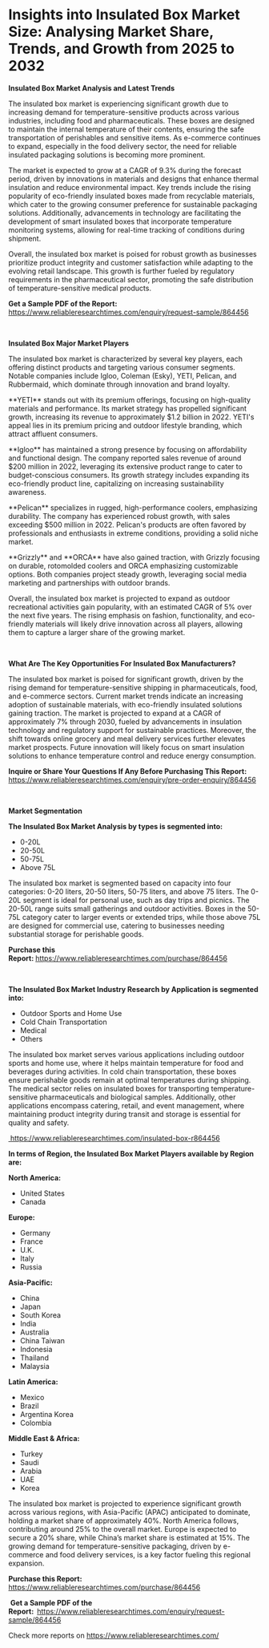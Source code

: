 <p><h1>Insights into Insulated Box Market Size: Analysing Market Share, Trends, and Growth from 2025 to 2032</h1></p><p><strong>Insulated Box Market Analysis and Latest Trends</strong></p>
<p><p>The insulated box market is experiencing significant growth due to increasing demand for temperature-sensitive products across various industries, including food and pharmaceuticals. These boxes are designed to maintain the internal temperature of their contents, ensuring the safe transportation of perishables and sensitive items. As e-commerce continues to expand, especially in the food delivery sector, the need for reliable insulated packaging solutions is becoming more prominent.</p><p>The market is expected to grow at a CAGR of 9.3% during the forecast period, driven by innovations in materials and designs that enhance thermal insulation and reduce environmental impact. Key trends include the rising popularity of eco-friendly insulated boxes made from recyclable materials, which cater to the growing consumer preference for sustainable packaging solutions. Additionally, advancements in technology are facilitating the development of smart insulated boxes that incorporate temperature monitoring systems, allowing for real-time tracking of conditions during shipment.</p><p>Overall, the insulated box market is poised for robust growth as businesses prioritize product integrity and customer satisfaction while adapting to the evolving retail landscape. This growth is further fueled by regulatory requirements in the pharmaceutical sector, promoting the safe distribution of temperature-sensitive medical products.</p></p>
<p><strong>Get a Sample PDF of the Report:&nbsp;</strong> <a href="https://www.reliableresearchtimes.com/enquiry/request-sample/864456?utm_campaign=3067&utm_medium=2&utm_source=Github&utm_content=ia&utm_term=09042025&utm_id=insulated-box">https://www.reliableresearchtimes.com/enquiry/request-sample/864456</a></p>
<p>&nbsp;</p>
<p><strong>Insulated Box Major Market Players</strong></p>
<p><p>The insulated box market is characterized by several key players, each offering distinct products and targeting various consumer segments. Notable companies include Igloo, Coleman (Esky), YETI, Pelican, and Rubbermaid, which dominate through innovation and brand loyalty.</p><p>**YETI** stands out with its premium offerings, focusing on high-quality materials and performance. Its market strategy has propelled significant growth, increasing its revenue to approximately $1.2 billion in 2022. YETI's appeal lies in its premium pricing and outdoor lifestyle branding, which attract affluent consumers.</p><p>**Igloo** has maintained a strong presence by focusing on affordability and functional design. The company reported sales revenue of around $200 million in 2022, leveraging its extensive product range to cater to budget-conscious consumers. Its growth strategy includes expanding its eco-friendly product line, capitalizing on increasing sustainability awareness.</p><p>**Pelican** specializes in rugged, high-performance coolers, emphasizing durability. The company has experienced robust growth, with sales exceeding $500 million in 2022. Pelican's products are often favored by professionals and enthusiasts in extreme conditions, providing a solid niche market.</p><p>**Grizzly** and **ORCA** have also gained traction, with Grizzly focusing on durable, rotomolded coolers and ORCA emphasizing customizable options. Both companies project steady growth, leveraging social media marketing and partnerships with outdoor brands.</p><p>Overall, the insulated box market is projected to expand as outdoor recreational activities gain popularity, with an estimated CAGR of 5% over the next five years. The rising emphasis on fashion, functionality, and eco-friendly materials will likely drive innovation across all players, allowing them to capture a larger share of the growing market.</p></p>
<p>&nbsp;</p>
<p><strong>What Are The Key Opportunities For Insulated Box Manufacturers?</strong></p>
<p><p>The insulated box market is poised for significant growth, driven by the rising demand for temperature-sensitive shipping in pharmaceuticals, food, and e-commerce sectors. Current market trends indicate an increasing adoption of sustainable materials, with eco-friendly insulated solutions gaining traction. The market is projected to expand at a CAGR of approximately 7% through 2030, fueled by advancements in insulation technology and regulatory support for sustainable practices. Moreover, the shift towards online grocery and meal delivery services further elevates market prospects. Future innovation will likely focus on smart insulation solutions to enhance temperature control and reduce energy consumption.</p></p>
<p><strong>Inquire or Share Your Questions If Any Before Purchasing This Report:</strong> <a href="https://www.reliableresearchtimes.com/enquiry/pre-order-enquiry/864456?utm_campaign=3067&utm_medium=2&utm_source=Github&utm_content=ia&utm_term=09042025&utm_id=insulated-box">https://www.reliableresearchtimes.com/enquiry/pre-order-enquiry/864456</a></p>
<p>&nbsp;</p>
<p><strong>Market Segmentation</strong></p>
<p><strong>The Insulated Box Market Analysis by types is segmented into:</strong></p>
<p><ul><li>0-20L</li><li>20-50L</li><li>50-75L</li><li>Above 75L</li></ul></p>
<p><p>The insulated box market is segmented based on capacity into four categories: 0-20 liters, 20-50 liters, 50-75 liters, and above 75 liters. The 0-20L segment is ideal for personal use, such as day trips and picnics. The 20-50L range suits small gatherings and outdoor activities. Boxes in the 50-75L category cater to larger events or extended trips, while those above 75L are designed for commercial use, catering to businesses needing substantial storage for perishable goods.</p></p>
<p><strong>Purchase this Report:&nbsp;</strong><a href="https://www.reliableresearchtimes.com/purchase/864456?utm_campaign=3067&utm_medium=2&utm_source=Github&utm_content=ia&utm_term=09042025&utm_id=insulated-box">https://www.reliableresearchtimes.com/purchase/864456</a></p>
<p>&nbsp;</p>
<p><strong>The Insulated Box Market Industry Research by Application is segmented into:</strong></p>
<p><ul><li>Outdoor Sports and Home Use</li><li>Cold Chain Transportation</li><li>Medical</li><li>Others</li></ul></p>
<p><p>The insulated box market serves various applications including outdoor sports and home use, where it helps maintain temperature for food and beverages during activities. In cold chain transportation, these boxes ensure perishable goods remain at optimal temperatures during shipping. The medical sector relies on insulated boxes for transporting temperature-sensitive pharmaceuticals and biological samples. Additionally, other applications encompass catering, retail, and event management, where maintaining product integrity during transit and storage is essential for quality and safety.</p></p>
<p><a href="https://www.reliableresearchtimes.com/insulated-box-r864456?utm_campaign=3067&utm_medium=2&utm_source=Github&utm_content=ia&utm_term=09042025&utm_id=insulated-box">&nbsp;https://www.reliableresearchtimes.com/insulated-box-r864456</a></p>
<p><strong>In terms of Region, the Insulated Box Market Players available by Region are:</strong></p>
<p>
    <p> <strong> North America: </strong>
        <ul>
            <li>United States</li>
            <li>Canada</li>
        </ul>
        </p> 
    <p> <strong> Europe: </strong>
        <ul>
            <li>Germany</li>
            <li>France</li>
            <li>U.K.</li>
            <li>Italy</li>
            <li>Russia</li>
        </ul>
        </p> 
    <p> <strong> Asia-Pacific: </strong>
        <ul>
            <li>China</li>
            <li>Japan</li>
            <li>South Korea</li>
            <li>India</li>
            <li>Australia</li>
            <li>China Taiwan</li>
            <li>Indonesia</li>
            <li>Thailand</li>
            <li>Malaysia</li>
        </ul>
        </p> 
    <p> <strong> Latin America: </strong>
        <ul>
            <li>Mexico</li>
            <li>Brazil</li>
            <li>Argentina Korea</li>
            <li>Colombia</li>
        </ul>
        </p> 
    <p> <strong> Middle East & Africa: </strong>
        <ul>
            <li>Turkey</li>
            <li>Saudi</li>
            <li>Arabia</li>
            <li>UAE</li>
            <li>Korea</li>
        </ul>
    </p>
    </p>
<p><p>The insulated box market is projected to experience significant growth across various regions, with Asia-Pacific (APAC) anticipated to dominate, holding a market share of approximately 40%. North America follows, contributing around 25% to the overall market. Europe is expected to secure a 20% share, while China’s market share is estimated at 15%. The growing demand for temperature-sensitive packaging, driven by e-commerce and food delivery services, is a key factor fueling this regional expansion.</p></p>
<p><strong>Purchase this Report: </strong><a href="https://www.reliableresearchtimes.com/purchase/864456?utm_campaign=3067&utm_medium=2&utm_source=Github&utm_content=ia&utm_term=09042025&utm_id=insulated-box">https://www.reliableresearchtimes.com/purchase/864456</a></p>
<p>&nbsp;<strong>Get a Sample PDF of the Report:&nbsp;&nbsp;</strong><a href="https://www.reliableresearchtimes.com/enquiry/request-sample/864456?utm_campaign=3067&utm_medium=2&utm_source=Github&utm_content=ia&utm_term=09042025&utm_id=insulated-box">https://www.reliableresearchtimes.com/enquiry/request-sample/864456</a></p>
<p><strong></strong></p>
<p>Check more reports on <a href="https://www.reliableresearchtimes.com/?utm_campaign=3067&utm_medium=2&utm_source=Github&utm_content=ia&utm_term=09042025&utm_id=insulated-box">https://www.reliableresearchtimes.com/</a></p>